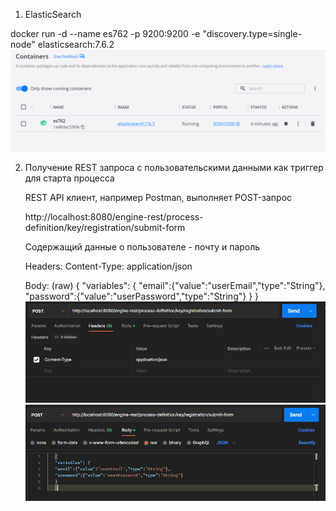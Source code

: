 1. ElasticSearch
   
docker run -d --name es762 -p 9200:9200 -e "discovery.type=single-node" elasticsearch:7.6.2
![img_2.png](img_2.png)


   
2. Получение REST запроса с пользовательскими данными как триггер для старта процесса
    
    REST API клиент, например Postman, выполняет POST-запрос
   
    http://localhost:8080/engine-rest/process-definition/key/registration/submit-form

   Содержащий данные о пользователе - почту и пароль    

    Headers:
        Content-Type: application/json

    Body:
       (raw)
   {
   "variables": {
   "email":{"value":"userEmail","type":"String"},
   "password":{"value":"userPassword","type":"String"}
   }
   }
![img.png](img.png)
![img_1.png](img_1.png)